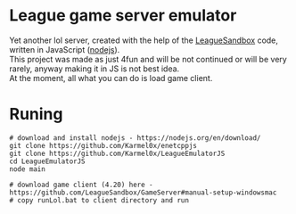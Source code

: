 # League game server emulator
Yet another lol server,
created with the help of the [LeagueSandbox](https://github.com/LeagueSandbox/GameServer) code,
written in JavaScript ([nodejs](https://nodejs.org/en/)).  
This project was made as just 4fun and will be not continued or will be very rarely,
anyway making it in JS is not best idea.  
At the moment, all what you can do is load game client.  

# Runing
```
# download and install nodejs - https://nodejs.org/en/download/
git clone https://github.com/Karmel0x/enetcppjs
git clone https://github.com/Karmel0x/LeagueEmulatorJS
cd LeagueEmulatorJS
node main
```
```
# download game client (4.20) here - https://github.com/LeagueSandbox/GameServer#manual-setup-windowsmac
# copy runLol.bat to client directory and run
```
